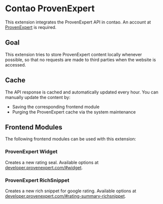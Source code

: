 # Contao ProvenExpert

This extension integrates the ProvenExpert API in contao. An account at [ProvenExpert](https://www.provenexpert.com) is required.

## Goal

This extension tries to store ProvenExpert content locally whenever possible, so that no requests are made to third parties when the website is accessed.

## Cache

The API response is cached and automatically updated every hour. You can manually update the content by:

-   Saving the corresponding frontend module
-   Purging the ProvenExpert cache via the system maintenance

## Frontend Modules

The following frontend modules can be used with this extension:

### ProvenExpert Widget

Creates a new rating seal. Available options at [developer.provenexpert.com/#widget](https://developer.provenexpert.com/#widget).

### ProvenExpert RichSnippet

Creates a new rich snippet for google rating. Available options at [developer.provenexpert.com/#rating-summary-richsnippet](https://developer.provenexpert.com/#rating-summary-richsnippet).
